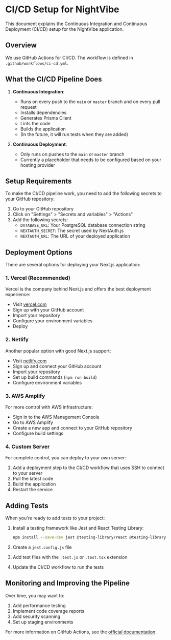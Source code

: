 # CI/CD Setup for NightVibe

This document explains the Continuous Integration and Continuous Deployment (CI/CD) setup for the NightVibe application.

## Overview

We use GitHub Actions for CI/CD. The workflow is defined in `.github/workflows/ci-cd.yml`.

## What the CI/CD Pipeline Does

1. **Continuous Integration**:
   - Runs on every push to the `main` or `master` branch and on every pull request
   - Installs dependencies
   - Generates Prisma Client
   - Lints the code
   - Builds the application
   - (In the future, it will run tests when they are added)

2. **Continuous Deployment**:
   - Only runs on pushes to the `main` or `master` branch
   - Currently a placeholder that needs to be configured based on your hosting provider

## Setup Requirements

To make the CI/CD pipeline work, you need to add the following secrets to your GitHub repository:

1. Go to your GitHub repository
2. Click on "Settings" > "Secrets and variables" > "Actions"
3. Add the following secrets:
   - `DATABASE_URL`: Your PostgreSQL database connection string
   - `NEXTAUTH_SECRET`: The secret used by NextAuth.js
   - `NEXTAUTH_URL`: The URL of your deployed application

## Deployment Options

There are several options for deploying your Next.js application:

### 1. Vercel (Recommended)

Vercel is the company behind Next.js and offers the best deployment experience:

- Visit [vercel.com](https://vercel.com)
- Sign up with your GitHub account
- Import your repository
- Configure your environment variables
- Deploy

### 2. Netlify

Another popular option with good Next.js support:

- Visit [netlify.com](https://netlify.com)
- Sign up and connect your GitHub account
- Import your repository
- Set up build commands (`npm run build`)
- Configure environment variables

### 3. AWS Amplify

For more control with AWS infrastructure:

- Sign in to the AWS Management Console
- Go to AWS Amplify
- Create a new app and connect to your GitHub repository
- Configure build settings

### 4. Custom Server

For complete control, you can deploy to your own server:

1. Add a deployment step to the CI/CD workflow that uses SSH to connect to your server
2. Pull the latest code
3. Build the application
4. Restart the service

## Adding Tests

When you're ready to add tests to your project:

1. Install a testing framework like Jest and React Testing Library:
   ```bash
   npm install --save-dev jest @testing-library/react @testing-library/jest-dom
   ```

2. Create a `jest.config.js` file
3. Add test files with the `.test.js` or `.test.tsx` extension
4. Update the CI/CD workflow to run the tests

## Monitoring and Improving the Pipeline

Over time, you may want to:

1. Add performance testing
2. Implement code coverage reports
3. Add security scanning
4. Set up staging environments

For more information on GitHub Actions, see the [official documentation](https://docs.github.com/en/actions).
